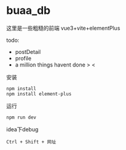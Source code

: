 # buaa_db

这里是一些粗糙的前端
vue3+vite+elementPlus

todo:
- postDetail
- profile
- a million things havent done > <

安装

```
npm install
npm install element-plus
```

运行

```
npm run dev
```

idea下debug

```
Ctrl + Shift + 网址
```

